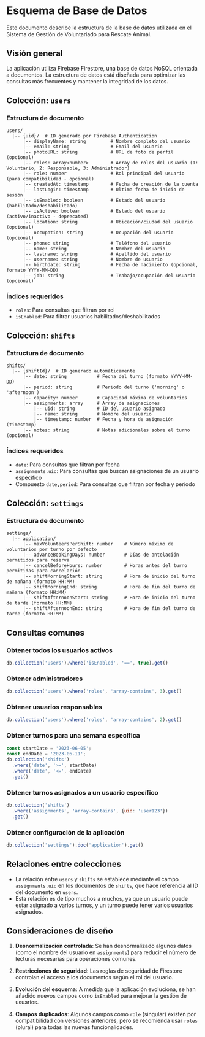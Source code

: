 # Esquema de Base de Datos

Este documento describe la estructura de la base de datos utilizada en el Sistema de Gestión de Voluntariado para Rescate Animal.

## Visión general

La aplicación utiliza Firebase Firestore, una base de datos NoSQL orientada a documentos. La estructura de datos está diseñada para optimizar las consultas más frecuentes y mantener la integridad de los datos.

## Colección: `users`

### Estructura de documento

```
users/
  |-- {uid}/  # ID generado por Firebase Authentication
      |-- displayName: string         # Nombre completo del usuario
      |-- email: string               # Email del usuario
      |-- photoURL: string            # URL de foto de perfil (opcional)
      |-- roles: array<number>        # Array de roles del usuario (1: Voluntario, 2: Responsable, 3: Administrador)
      |-- role: number                # Rol principal del usuario (para compatibilidad - opcional)
      |-- createdAt: timestamp        # Fecha de creación de la cuenta
      |-- lastLogin: timestamp        # Última fecha de inicio de sesión
      |-- isEnabled: boolean          # Estado del usuario (habilitado/deshabilitado)
      |-- isActive: boolean           # Estado del usuario (activo/inactivo - deprecated)
      |-- location: string            # Ubicación/ciudad del usuario (opcional)
      |-- occupation: string          # Ocupación del usuario (opcional)
      |-- phone: string               # Teléfono del usuario
      |-- name: string                # Nombre del usuario
      |-- lastname: string            # Apellido del usuario
      |-- username: string            # Nombre de usuario
      |-- birthdate: string           # Fecha de nacimiento (opcional, formato YYYY-MM-DD)
      |-- job: string                 # Trabajo/ocupación del usuario (opcional)
```

### Índices requeridos

- `roles`: Para consultas que filtran por rol
- `isEnabled`: Para filtrar usuarios habilitados/deshabilitados

## Colección: `shifts`

### Estructura de documento

```
shifts/
  |-- {shiftId}/  # ID generado automáticamente
      |-- date: string           # Fecha del turno (formato YYYY-MM-DD)
      |-- period: string         # Periodo del turno ('morning' o 'afternoon')
      |-- capacity: number       # Capacidad máxima de voluntarios
      |-- assignments: array     # Array de asignaciones
          |-- uid: string        # ID del usuario asignado
          |-- name: string       # Nombre del usuario
          |-- timestamp: number  # Fecha y hora de asignación (timestamp)
      |-- notes: string          # Notas adicionales sobre el turno (opcional)
```

### Índices requeridos

- `date`: Para consultas que filtran por fecha
- `assignments.uid`: Para consultas que buscan asignaciones de un usuario específico
- Compuesto `date,period`: Para consultas que filtran por fecha y periodo

## Colección: `settings`

### Estructura de documento

```
settings/
  |-- application/
      |-- maxVolunteersPerShift: number    # Número máximo de voluntarios por turno por defecto
      |-- advanceBookingDays: number       # Días de antelación permitidos para reserva
      |-- cancelBeforeHours: number        # Horas antes del turno permitidas para cancelación
      |-- shiftMorningStart: string        # Hora de inicio del turno de mañana (formato HH:MM)
      |-- shiftMorningEnd: string          # Hora de fin del turno de mañana (formato HH:MM)
      |-- shiftAfternoonStart: string      # Hora de inicio del turno de tarde (formato HH:MM)
      |-- shiftAfternoonEnd: string        # Hora de fin del turno de tarde (formato HH:MM)
```

## Consultas comunes

### Obtener todos los usuarios activos
```javascript
db.collection('users').where('isEnabled', '==', true).get()
```

### Obtener administradores
```javascript
db.collection('users').where('roles', 'array-contains', 3).get()
```

### Obtener usuarios responsables
```javascript
db.collection('users').where('roles', 'array-contains', 2).get()
```

### Obtener turnos para una semana específica
```javascript
const startDate = '2023-06-05';
const endDate = '2023-06-11';
db.collection('shifts')
  .where('date', '>=', startDate)
  .where('date', '<=', endDate)
  .get()
```

### Obtener turnos asignados a un usuario específico
```javascript
db.collection('shifts')
  .where('assignments', 'array-contains', {uid: 'user123'})
  .get()
```

### Obtener configuración de la aplicación
```javascript
db.collection('settings').doc('application').get()
```

## Relaciones entre colecciones

- La relación entre `users` y `shifts` se establece mediante el campo `assignments.uid` en los documentos de `shifts`, que hace referencia al ID del documento en `users`.
- Esta relación es de tipo muchos a muchos, ya que un usuario puede estar asignado a varios turnos, y un turno puede tener varios usuarios asignados.

## Consideraciones de diseño

1. **Desnormalización controlada**: Se han desnormalizado algunos datos (como el nombre del usuario en `assignments`) para reducir el número de lecturas necesarias para operaciones comunes.

2. **Restricciones de seguridad**: Las reglas de seguridad de Firestore controlan el acceso a los documentos según el rol del usuario.

3. **Evolución del esquema**: A medida que la aplicación evoluciona, se han añadido nuevos campos como `isEnabled` para mejorar la gestión de usuarios.

4. **Campos duplicados**: Algunos campos como `role` (singular) existen por compatibilidad con versiones anteriores, pero se recomienda usar `roles` (plural) para todas las nuevas funcionalidades.